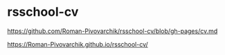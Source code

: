 # rsschool-cv

https://github.com/Roman-Pivovarchik/rsschool-cv/blob/gh-pages/cv.md

https://Roman-Pivovarchik.github.io/rsschool-cv/